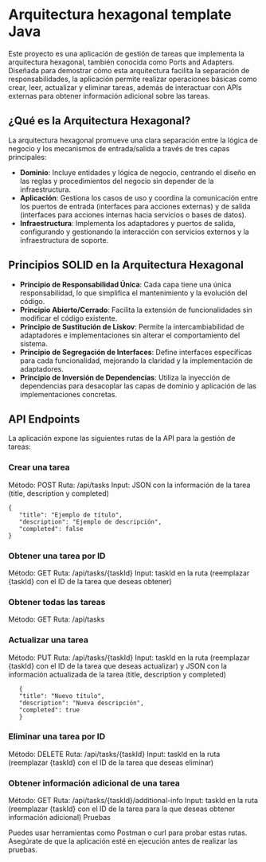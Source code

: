 # Arquitectura hexagonal template Java

Este proyecto es una aplicación de gestión de tareas que implementa la arquitectura hexagonal, también conocida como
Ports and Adapters. Diseñada para demostrar cómo esta arquitectura facilita la separación de responsabilidades, la
aplicación permite realizar operaciones básicas como crear, leer, actualizar y eliminar tareas, además de interactuar
con APIs externas para obtener información adicional sobre las tareas.

## ¿Qué es la Arquitectura Hexagonal?

La arquitectura hexagonal promueve una clara separación entre la lógica de negocio y los mecanismos de entrada/salida a
través de tres capas principales:

* **Dominio**: Incluye entidades y lógica de negocio, centrando el diseño en las reglas y procedimientos del negocio sin
  depender de la infraestructura.
* **Aplicación**: Gestiona los casos de uso y coordina la comunicación entre los puertos de entrada (interfaces para
  acciones externas) y de salida (interfaces para acciones internas hacia servicios o bases de datos).
* **Infraestructura**: Implementa los adaptadores y puertos de salida, configurando y gestionando la interacción con
  servicios externos y la infraestructura de soporte.

## Principios SOLID en la Arquitectura Hexagonal

* **Principio de Responsabilidad Única**: Cada capa tiene una única responsabilidad, lo que simplifica el mantenimiento
  y la evolución del código.
* **Principio Abierto/Cerrado**: Facilita la extensión de funcionalidades sin modificar el código existente.
* **Principio de Sustitución de Liskov**: Permite la intercambiabilidad de adaptadores e implementaciones sin alterar el
  comportamiento del sistema.
* **Principio de Segregación de Interfaces**: Define interfaces específicas para cada funcionalidad, mejorando la
  claridad y la implementación de adaptadores.
* **Principio de Inversión de Dependencias**: Utiliza la inyección de dependencias para desacoplar las capas de dominio
  y aplicación de las implementaciones concretas.

## API Endpoints

La aplicación expone las siguientes rutas de la API para la gestión de tareas:

### Crear una tarea

Método: POST
Ruta: /api/tasks
Input: JSON con la información de la tarea (title, description y completed)

```
{
   "title": "Ejemplo de título",
   "description": "Ejemplo de descripción",
   "completed": false
}
```

### Obtener una tarea por ID

Método: GET
Ruta: /api/tasks/{taskId}
Input: taskId en la ruta (reemplazar {taskId} con el ID de la tarea que deseas obtener)

### Obtener todas las tareas

Método: GET
Ruta: /api/tasks

### Actualizar una tarea

Método: PUT
Ruta: /api/tasks/{taskId}
Input: taskId en la ruta (reemplazar {taskId} con el ID de la tarea que deseas actualizar) y JSON con la información
actualizada de la tarea (title, description y completed)

```
   {
   "title": "Nuevo título",
   "description": "Nueva descripción",
   "completed": true
   }
```

### Eliminar una tarea por ID

Método: DELETE
Ruta: /api/tasks/{taskId}
Input: taskId en la ruta (reemplazar {taskId} con el ID de la tarea que deseas eliminar)

### Obtener información adicional de una tarea

Método: GET
Ruta: /api/tasks/{taskId}/additional-info
Input: taskId en la ruta (reemplazar {taskId} con el ID de la tarea para la que deseas obtener información adicional)
Pruebas

Puedes usar herramientas como Postman o curl para probar estas rutas. Asegúrate de que la aplicación esté en ejecución
antes de realizar las pruebas.
